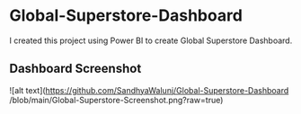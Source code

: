 # Global-Superstore-Dashboard

I created this project using Power BI to create Global Superstore Dashboard.

## Dashboard Screenshot

![alt text](https://github.com/SandhyaWalunj/Global-Superstore-Dashboard
/blob/main/Global-Superstore-Screenshot.png?raw=true)